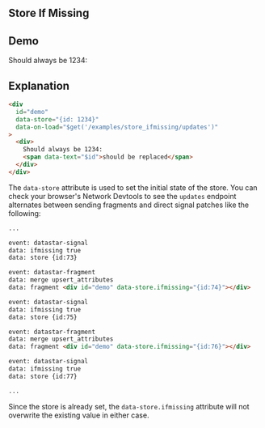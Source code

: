 ## Store If Missing

## Demo

<div
  data-on-load="$get('/examples/store_ifmissing/updates')"
>
  <div>
    Should always be 1234:
    <span id="placeholder"></span>
  </div>
</div>

## Explanation

```html
<div
  id="demo"
  data-store="{id: 1234}"
  data-on-load="$get('/examples/store_ifmissing/updates')"
>
  <div>
    Should always be 1234:
    <span data-text="$id">should be replaced</span>
  </div>
</div>
```

The `data-store` attribute is used to set the initial state of the store. You can check your browser's Network Devtools to see the `updates` endpoint alternates between sending fragments and direct signal patches like the following:

```md
...

event: datastar-signal
data: ifmissing true
data: store {id:73}

event: datastar-fragment
data: merge upsert_attributes
data: fragment <div id="demo" data-store.ifmissing="{id:74}"></div>

event: datastar-signal
data: ifmissing true
data: store {id:75}

event: datastar-fragment
data: merge upsert_attributes
data: fragment <div id="demo" data-store.ifmissing="{id:76}"></div>

event: datastar-signal
data: ifmissing true
data: store {id:77}

...
```

Since the store is already set, the `data-store.ifmissing` attribute will not overwrite the existing value in either case.
